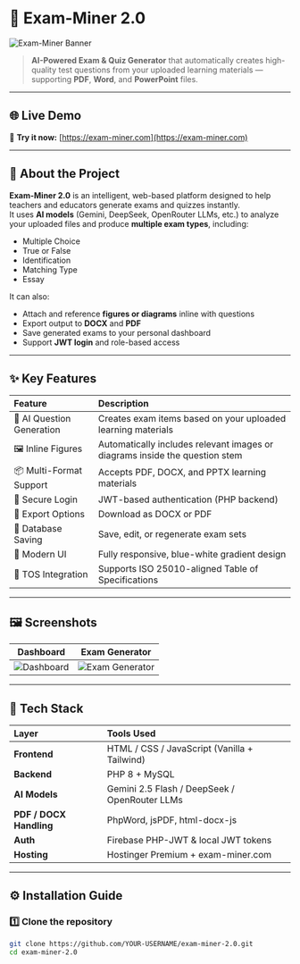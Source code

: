 # 🧠 Exam-Miner 2.0

![Exam-Miner Banner](https://exam-miner.com/images/logo.png)

> **AI-Powered Exam & Quiz Generator** that automatically creates high-quality test questions from your uploaded learning materials — supporting **PDF**, **Word**, and **PowerPoint** files.

---

## 🌐 Live Demo
🎯 **Try it now:** [https://exam-miner.com](https://exam-miner.com)

---

## 🚀 About the Project
**Exam-Miner 2.0** is an intelligent, web-based platform designed to help teachers and educators generate exams and quizzes instantly.  
It uses **AI models** (Gemini, DeepSeek, OpenRouter LLMs, etc.) to analyze your uploaded files and produce **multiple exam types**, including:

- Multiple Choice  
- True or False  
- Identification  
- Matching Type  
- Essay  

It can also:
- Attach and reference **figures or diagrams** inline with questions  
- Export output to **DOCX** and **PDF**  
- Save generated exams to your personal dashboard  
- Support **JWT login** and role-based access  

---

## ✨ Key Features

| Feature | Description |
|:--------|:-------------|
| 🧩 AI Question Generation | Creates exam items based on your uploaded learning materials |
| 🖼️ Inline Figures | Automatically includes relevant images or diagrams inside the question stem |
| 📦 Multi-Format Support | Accepts PDF, DOCX, and PPTX learning materials |
| 🔐 Secure Login | JWT-based authentication (PHP backend) |
| 📄 Export Options | Download as DOCX or PDF |
| 💾 Database Saving | Save, edit, or regenerate exam sets |
| 🌙 Modern UI | Fully responsive, blue-white gradient design |
| 🧮 TOS Integration | Supports ISO 25010-aligned Table of Specifications |

---

## 🖼️ Screenshots

| Dashboard | Exam Generator |
|:----------:|:---------------:|
| ![Dashboard](https://exam-miner.com/images/dashboard.png) | ![Exam Generator](https://exam-miner.com/images/generator.png) |

---

## 🧰 Tech Stack

| Layer | Tools Used |
|:------|:------------|
| **Frontend** | HTML / CSS / JavaScript (Vanilla + Tailwind) |
| **Backend** | PHP 8 + MySQL |
| **AI Models** | Gemini 2.5 Flash / DeepSeek / OpenRouter LLMs |
| **PDF / DOCX Handling** | PhpWord, jsPDF, html-docx-js |
| **Auth** | Firebase PHP-JWT & local JWT tokens |
| **Hosting** | Hostinger Premium + exam-miner.com |

---

## ⚙️ Installation Guide

### 1️⃣ Clone the repository
```bash
git clone https://github.com/YOUR-USERNAME/exam-miner-2.0.git
cd exam-miner-2.0
